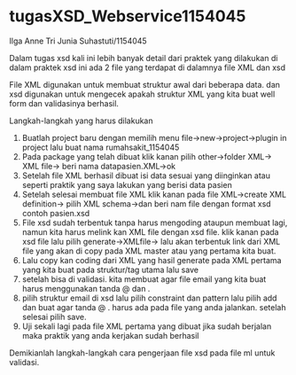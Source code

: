 # tugasXSD_Webservice1154045
Ilga Anne Tri Junia Suhastuti/1154045

Dalam tugas xsd kali ini lebih banyak detail dari praktek yang dilakukan
di dalam praktek xsd ini ada 2 file yang terdapat di dalamnya file XML dan xsd

File XML digunakan untuk membuat struktur awal dari beberapa data.
dan xsd digunakan untuk mengecek apakah struktur XML yang kita buat well form dan validasinya berhasil.

Langkah-langkah yang harus dilakukan
1. Buatlah project baru dengan memilih menu file->new->project->plugin in project lalu buat nama rumahsakit_1154045
2. Pada package yang telah dibuat klik kanan pilih other->folder XML-> XML file-> beri nama datapasien.XML->ok
3. Setelah file XML berhasil dibuat isi data sesuai yang diinginkan atau seperti praktik yang saya lakukan
  yang berisi data pasien
4. Setelah selesai membuat file XML klik kanan pada file XML->create XML definition-> pilih XML schema->dan beri nam file dengan format xsd
   contoh pasien.xsd
5. File xsd sudah terbentuk tanpa harus mengoding ataupun membuat lagi, namun kita harus melink kan XML file dengan xsd file.
   klik kanan pada xsd file lalu pilih generate->XMLfile-> lalu akan terbentuk link dari XML file yang akan di copy pada XML master atau
   yang pertama kita buat.
6. Lalu copy kan coding dari XML yang hasil generate pada XML pertama yang kita buat pada struktur/tag utama lalu save
7. setelah bisa di validasi. kita membuat agar file email yang kita buat harus menggunakan tanda @ dan .
8. pilih struktur email di xsd lalu pilih constraint dan pattern lalu pilih add dan buat agar tanda @ . harus ada pada
  file yang anda jalankan. setelah selesai pilih save.
9. Uji sekali lagi pada file XML pertama yang dibuat jika sudah berjalan maka praktik yang anda kerjakan sudah berhasil


Demikianlah langkah-langkah cara pengerjaan file xsd pada file ml untuk validasi.
